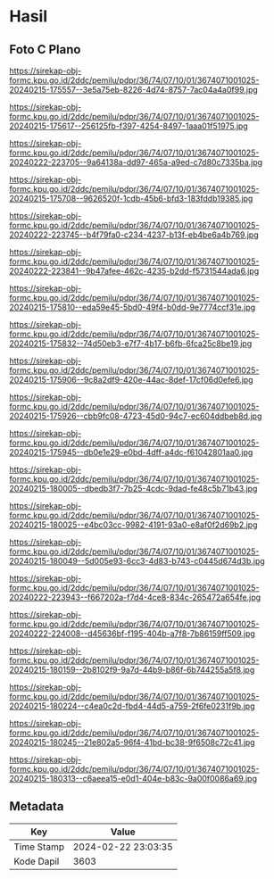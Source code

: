# Hasil

## Foto C Plano

https://sirekap-obj-formc.kpu.go.id/2ddc/pemilu/pdpr/36/74/07/10/01/3674071001025-20240215-175557--3e5a75eb-8226-4d74-8757-7ac04a4a0f99.jpg

https://sirekap-obj-formc.kpu.go.id/2ddc/pemilu/pdpr/36/74/07/10/01/3674071001025-20240215-175617--256125fb-f397-4254-8497-1aaa01f51975.jpg

https://sirekap-obj-formc.kpu.go.id/2ddc/pemilu/pdpr/36/74/07/10/01/3674071001025-20240222-223705--9a64138a-dd97-465a-a9ed-c7d80c7335ba.jpg

https://sirekap-obj-formc.kpu.go.id/2ddc/pemilu/pdpr/36/74/07/10/01/3674071001025-20240215-175708--9626520f-1cdb-45b6-bfd3-183fddb19385.jpg

https://sirekap-obj-formc.kpu.go.id/2ddc/pemilu/pdpr/36/74/07/10/01/3674071001025-20240222-223745--b4f79fa0-c234-4237-b13f-eb4be6a4b769.jpg

https://sirekap-obj-formc.kpu.go.id/2ddc/pemilu/pdpr/36/74/07/10/01/3674071001025-20240222-223841--9b47afee-462c-4235-b2dd-f5731544ada6.jpg

https://sirekap-obj-formc.kpu.go.id/2ddc/pemilu/pdpr/36/74/07/10/01/3674071001025-20240215-175810--eda59e45-5bd0-49f4-b0dd-9e7774ccf31e.jpg

https://sirekap-obj-formc.kpu.go.id/2ddc/pemilu/pdpr/36/74/07/10/01/3674071001025-20240215-175832--74d50eb3-e7f7-4b17-b6fb-6fca25c8be19.jpg

https://sirekap-obj-formc.kpu.go.id/2ddc/pemilu/pdpr/36/74/07/10/01/3674071001025-20240215-175906--9c8a2df9-420e-44ac-8def-17cf06d0efe6.jpg

https://sirekap-obj-formc.kpu.go.id/2ddc/pemilu/pdpr/36/74/07/10/01/3674071001025-20240215-175926--cbb9fc08-4723-45d0-94c7-ec604ddbeb8d.jpg

https://sirekap-obj-formc.kpu.go.id/2ddc/pemilu/pdpr/36/74/07/10/01/3674071001025-20240215-175945--db0e1e29-e0bd-4dff-a4dc-f61042801aa0.jpg

https://sirekap-obj-formc.kpu.go.id/2ddc/pemilu/pdpr/36/74/07/10/01/3674071001025-20240215-180005--dbedb3f7-7b25-4cdc-9dad-fe48c5b71b43.jpg

https://sirekap-obj-formc.kpu.go.id/2ddc/pemilu/pdpr/36/74/07/10/01/3674071001025-20240215-180025--e4bc03cc-9982-4191-93a0-e8af0f2d69b2.jpg

https://sirekap-obj-formc.kpu.go.id/2ddc/pemilu/pdpr/36/74/07/10/01/3674071001025-20240215-180049--5d005e93-6cc3-4d83-b743-c0445d674d3b.jpg

https://sirekap-obj-formc.kpu.go.id/2ddc/pemilu/pdpr/36/74/07/10/01/3674071001025-20240222-223943--f667202a-f7d4-4ce8-834c-265472a654fe.jpg

https://sirekap-obj-formc.kpu.go.id/2ddc/pemilu/pdpr/36/74/07/10/01/3674071001025-20240222-224008--d45636bf-f195-404b-a7f8-7b86159ff509.jpg

https://sirekap-obj-formc.kpu.go.id/2ddc/pemilu/pdpr/36/74/07/10/01/3674071001025-20240215-180159--2b8102f9-9a7d-44b9-b86f-6b744255a5f8.jpg

https://sirekap-obj-formc.kpu.go.id/2ddc/pemilu/pdpr/36/74/07/10/01/3674071001025-20240215-180224--c4ea0c2d-fbd4-44d5-a759-2f6fe0231f9b.jpg

https://sirekap-obj-formc.kpu.go.id/2ddc/pemilu/pdpr/36/74/07/10/01/3674071001025-20240215-180245--21e802a5-96f4-41bd-bc38-9f6508c72c41.jpg

https://sirekap-obj-formc.kpu.go.id/2ddc/pemilu/pdpr/36/74/07/10/01/3674071001025-20240215-180313--c6aeea15-e0d1-404e-b83c-9a00f0086a69.jpg


## Metadata

| Key        | Value               |
| ---------- | ------------------- |
| Time Stamp | 2024-02-22 23:03:35 |
| Kode Dapil | 3603                |



